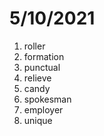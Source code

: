 # 5/10/2021

1. roller
2. formation
3. punctual
4. relieve
5. candy
6. spokesman
7. employer
8. unique

